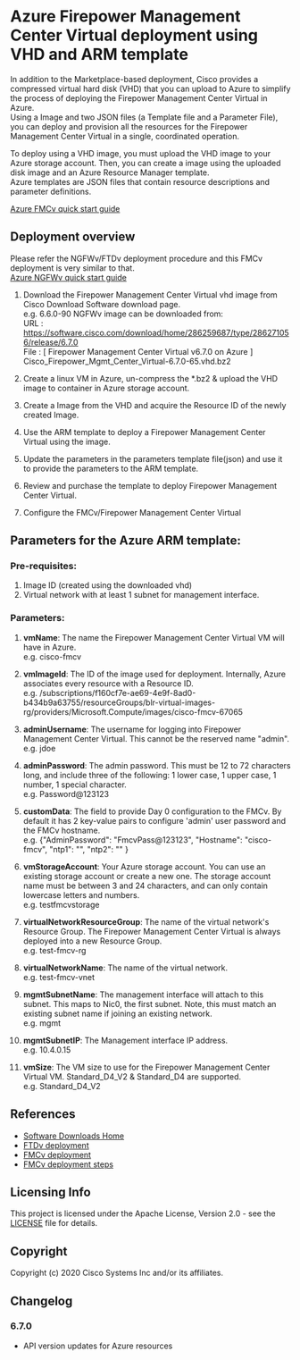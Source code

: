 # Azure Firepower Management Center Virtual deployment using VHD and ARM template

In addition to the Marketplace-based deployment, Cisco provides a compressed virtual hard disk (VHD) that you can upload to Azure to simplify the process of deploying the Firepower Management Center Virtual in Azure. <br>
Using a Image and two JSON files (a Template file and a Parameter File), you can deploy and provision all the resources for the Firepower Management Center Virtual in a single, coordinated operation. <br>

To deploy using a VHD image, you must upload the VHD image to your Azure storage account. Then, you can create a image using the uploaded disk image and an Azure Resource Manager template.<br>
Azure templates are JSON files that contain resource descriptions and parameter definitions.<br>

[Azure FMCv quick start guide](https://www.cisco.com/c/en/us/td/docs/security/firepower/quick_start/fmcv/fpmc-virtual/fpmc-virtual-azure.html)


## Deployment overview

Please refer the NGFWv/FTDv deployment procedure and this FMCv deployment is very similar to that.<br>
[Azure NGFWv quick start guide](https://www.cisco.com/c/en/us/td/docs/security/firepower/quick_start/azure/ftdv-azure-qsg.html)

1. Download the Firepower Management Center Virtual vhd image from Cisco Download Software download page. <br>
e.g. 6.6.0-90 NGFWv image can be downloaded from:<br>
URL  : https://software.cisco.com/download/home/286259687/type/286271056/release/6.7.0 <br>
File : [ Firepower Management Center Virtual v6.7.0 on Azure ]  	Cisco_Firepower_Mgmt_Center_Virtual-6.7.0-65.vhd.bz2<br>

2. Create a linux VM in Azure, un-compress the *.bz2 & upload the VHD image to container in Azure storage account.

3. Create a Image from the VHD and acquire the Resource ID of the newly created Image.

4. Use the ARM template to deploy a Firepower Management Center Virtual using the image.

5. Update the parameters in the parameters template file(json) and use it to provide the parameters to the ARM template.

6. Review and purchase the template to deploy Firepower Management Center Virtual.

7. Configure the FMCv/Firepower Management Center Virtual


## Parameters for the Azure ARM template:

### Pre-requisites:
1. Image ID (created using the downloaded vhd)
2. Virtual network with at least 1 subnet for management interface.

### Parameters:
1. **vmName**: The name the Firepower Management Center Virtual VM will have in Azure.<br>
e.g. cisco-fmcv

2. **vmImageId**: The ID of the image used for deployment. Internally, Azure associates every resource with a Resource ID.<br>
e.g. /subscriptions/f160cf7e-ae69-4e9f-8ad0-b434b9a63755/resourceGroups/blr-virtual-images-rg/providers/Microsoft.Compute/images/cisco-fmcv-67065

3. **adminUsername**: The username for logging into Firepower Management Center Virtual. This cannot be the reserved name "admin".<br>
e.g. jdoe

4. **adminPassword**: The admin password. This must be 12 to 72 characters long, and include three of the following: 1 lower case, 1 upper case, 1 number, 1 special character.<br>
e.g. Password@123123

5. **customData**: The field to provide Day 0 configuration to the FMCv. By default it has 2 key-value pairs to configure 'admin' user password and the FMCv hostname.<br>
e.g. {"AdminPassword": "FmcvPass@123123", "Hostname": "cisco-fmcv", "ntp1": "<NTPServer1>", "ntp2": "<NTPServer2>" }

6. **vmStorageAccount**: Your Azure storage account. You can use an existing storage account or create a new one. The storage account name must be between 3 and 24 characters, and can only contain lowercase letters and numbers.<br>
e.g. testfmcvstorage

7. **virtualNetworkResourceGroup**: The name of the virtual network's Resource Group. The Firepower Management Center Virtual is always deployed into a new Resource Group.<br>
e.g. test-fmcv-rg

8. **virtualNetworkName**: The name of the virtual network.<br>
e.g. test-fmcv-vnet

9. **mgmtSubnetName**: The management interface will attach to this subnet. This maps to Nic0, the first subnet. Note, this must match an existing subnet name if joining an existing network.<br>
e.g. mgmt

10. **mgmtSubnetIP**: The Management interface IP address.<br>
e.g. 10.4.0.15

11. **vmSize**: The VM size to use for the Firepower Management Center Virtual VM. Standard_D4_V2 & Standard_D4 are supported. <br>
e.g. Standard_D4_V2


## References
* [Software Downloads Home](https://software.cisco.com/download/home/286306503/type/286306337/release/6.7.0)
* [FTDv deployment](https://www.cisco.com/c/en/us/td/docs/security/firepower/quick_start/azure/ftdv-azure-gsg/ftdv-azure-deploy.html#id_82702)
* [FMCv deployment](https://www.cisco.com/c/en/us/td/docs/security/firepower/quick_start/fmcv/fpmc-virtual/fpmc-virtual-azure.html#id_106502)
* [FMCv deployment steps](https://www.cisco.com/c/en/us/td/docs/security/firepower/quick_start/azure/ftdv-azure-qsg.html#pgfId-160281)

## Licensing Info
This project is licensed under the Apache License, Version 2.0 - see the [LICENSE](../../../../LICENSE) file for details.

## Copyright
Copyright (c) 2020 Cisco Systems Inc and/or its affiliates.

## Changelog

### 6.7.0
- API version updates for Azure resources

